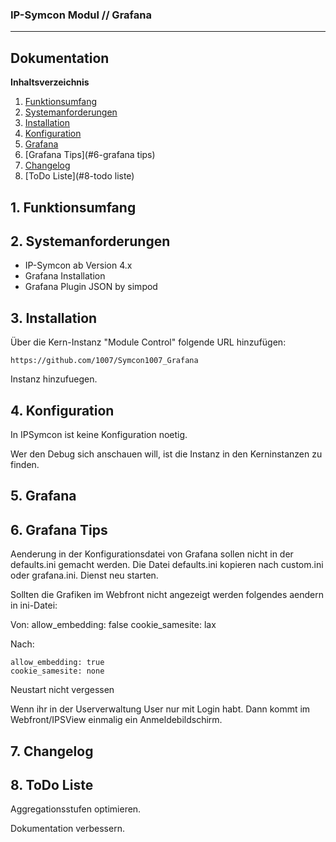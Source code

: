 ### IP-Symcon Modul // Grafana
---
## Dokumentation

**Inhaltsverzeichnis**

1. [Funktionsumfang](#1-funktionsumfang) 
2. [Systemanforderungen](#2-systemanforderungen)
3. [Installation](#3-installation)
4. [Konfiguration](#4-konfiguration)
5. [Grafana](#5-grafana)
6. [Grafana Tips](#6-grafana tips)
7. [Changelog](#7-changelog)
8. [ToDo Liste](#8-todo liste)


## 1. Funktionsumfang


## 2. Systemanforderungen
- IP-Symcon ab Version 4.x
- Grafana Installation
- Grafana Plugin JSON by simpod

## 3. Installation
Über die Kern-Instanz "Module Control" folgende URL hinzufügen:

`https://github.com/1007/Symcon1007_Grafana`

Instanz hinzufuegen.

## 4. Konfiguration
In IPSymcon ist keine Konfiguration noetig.

Wer den Debug sich anschauen will, ist die Instanz in den Kerninstanzen zu finden.

## 5. Grafana

## 6. Grafana Tips
Aenderung in der Konfigurationsdatei von Grafana sollen nicht in der defaults.ini
gemacht werden. Die Datei defaults.ini kopieren nach custom.ini oder grafana.ini.
Dienst neu starten.

Sollten die Grafiken im Webfront nicht angezeigt werden folgendes aendern in ini-Datei:


Von:
	allow_embedding: false
	cookie_samesite: lax


Nach:

	allow_embedding: true
	cookie_samesite: none


Neustart nicht vergessen


Wenn ihr in der Userverwaltung User nur mit Login habt.
Dann kommt im Webfront/IPSView einmalig ein Anmeldebildschirm.


## 7. Changelog

## 8. ToDo Liste
Aggregationsstufen optimieren.

Dokumentation verbessern.

